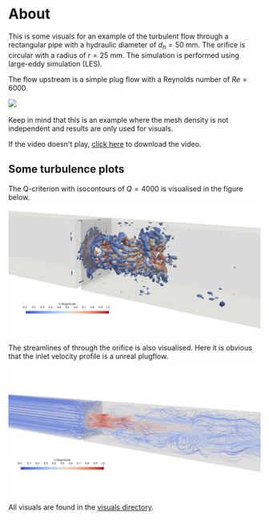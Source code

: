 # About
This is some visuals for an example of the turbulent flow through a rectangular pipe with a hydraulic diameter of $d_h=50$ mm.
The orifice is circular with a radius of $r=25$ mm. The simulation is performed using large-eddy simulation (LES).

The flow upstream is a simple plug flow with a Reynolds number of $Re=6000$.

![](visuals/orifice.gif)

Keep in mind that this is an example where the mesh density is not independent and results are only used for visuals.

If the video doesn't play, [click here](https://github.com/kasperbilde/Stuff/raw/main/orifice/visuals/orifice.mp4) to download the video.

## Some turbulence plots
The Q-criterion with isocontours of $Q=4000$ is visualised in the figure below.
![<a href="https://raw.githubusercontent.com/kasperbilde/Stuff/main/orifice/visuals/Qcriterion_4000.png" target="_blank">Click here</a>](visuals/Qcriterion_4000.png)


The streamlines of through the orifice is also visualised. Here it is obvious that the inlet velocity profile is a unreal plugflow.
![](visuals/streamlines.png)

All visuals are found in the [visuals directory](https://github.com/kasperbilde/Stuff/tree/main/orifice/visuals/).